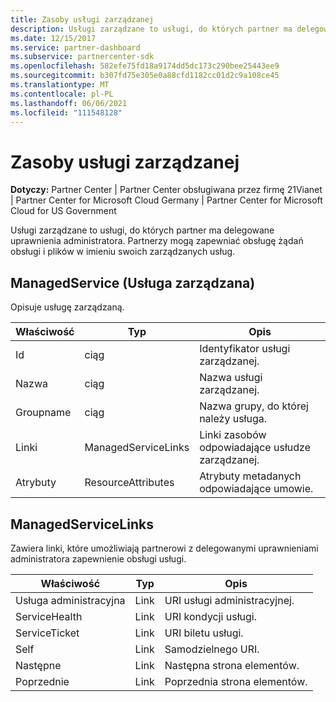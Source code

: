```yaml
---
title: Zasoby usługi zarządzanej
description: Usługi zarządzane to usługi, do których partner ma delegowane uprawnienia administratora. Partnerzy mogą zapewniać obsługę żądań obsługi i plików w imieniu swoich zarządzanych usług.
ms.date: 12/15/2017
ms.service: partner-dashboard
ms.subservice: partnercenter-sdk
ms.openlocfilehash: 582efe75fd18a9174dd5dc173c290bee25443ee9
ms.sourcegitcommit: b307fd75e305e0a88cfd1182cc01d2c9a108ce45
ms.translationtype: MT
ms.contentlocale: pl-PL
ms.lasthandoff: 06/06/2021
ms.locfileid: "111548128"
---
```

# <a name="managed-service-resources"></a>Zasoby usługi zarządzanej

**Dotyczy:** Partner Center | Partner Center obsługiwana przez firmę 21Vianet | Partner Center for Microsoft Cloud Germany | Partner Center for Microsoft Cloud for US Government

Usługi zarządzane to usługi, do których partner ma delegowane uprawnienia administratora. Partnerzy mogą zapewniać obsługę żądań obsługi i plików w imieniu swoich zarządzanych usług.

## <a name="managedservice"></a>ManagedService (Usługa zarządzana)

Opisuje usługę zarządzaną.

| Właściwość   | Typ                | Opis                                              |
|------------|---------------------|----------------------------------------------------------|
| Id         | ciąg              | Identyfikator usługi zarządzanej.                                  |
| Nazwa       | ciąg              | Nazwa usługi zarządzanej.                         |
| Groupname  | ciąg              | Nazwa grupy, do której należy usługa.      |
| Linki      | ManagedServiceLinks | Linki zasobów odpowiadające usłudze zarządzanej. |
| Atrybuty | ResourceAttributes  | Atrybuty metadanych odpowiadające umowie.  |

## <a name="managedservicelinks"></a>ManagedServiceLinks

Zawiera linki, które umożliwiają partnerowi z delegowanymi uprawnieniami administratora zapewnienie obsługi usługi.

| Właściwość      | Typ | Opis                 |
|---------------|------|-----------------------------|
| Usługa administracyjna  | Link | URI usługi administracyjnej.      |
| ServiceHealth | Link | URI kondycji usługi.     |
| ServiceTicket | Link | URI biletu usługi.     |
| Self          | Link | Samodzielnego URI.               |
| Następne          | Link | Następna strona elementów.     |
| Poprzednie      | Link | Poprzednia strona elementów. |

